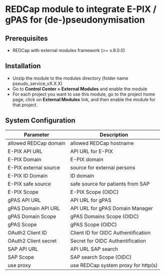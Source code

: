 # REDCap module to integrate E-PIX / gPAS for (de-)pseudonymisation


## Prerequisites
- REDCap with external modules framework (>= v.8.0.0)

## Installation
- Unzip the module to the modules directory (folder name pseudo_service_vX.X.X)
- Go to **Control Center > External Modules** and enable the module
- For each project you want to use this module, go to the project home page, click on **External Modules** link, and then enable the module for that project.

## System Configuration

| Parameter             | Description                            |
|-----------------------|-----------------------------------------|
| allowed REDCap domain | allowed REDCap hostname              |
| E-PIX API URL         | API URL for E-PIX                  |
| E-PIX Domain          | E-PIX domain                            |
| E-PIX external source | source for external persons   |
| E-PIX ID Domain       | ID domain                               |
| E-PIX safe source     | safe source for patients from SAP       |
| E-PIX Scope           | E-PIX Scope (OIDC)               |
| gPAS API URL          | API URL for gPAS                   |
| gPAS Domain API URL   | API URL for gPAS Domain Manager    |
| gPAS Domain Scope     | gPAS Domains Scope (OIDC)       |
| gPAS Scope            | gPAS Scope (OIDC)                |
| OAuth2 Client ID      | Client ID for OIDC Authentification    |
| OAuth2 Client secret  | Secret for OIDC Authentification       |
| SAP API URL           | API URL SAP search              |
| SAP Scope             | SAP search Scope (OIDC)          |
| use proxy             | use REDCap system proxy for http(s) |

